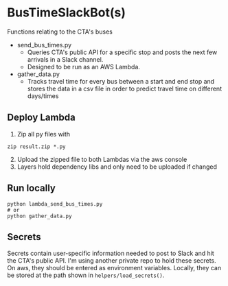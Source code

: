 # BusTimeSlackBot(s)
Functions relating to the CTA's buses
- send_bus_times.py
  - Queries CTA's public API for a specific stop and posts the next few arrivals in a Slack channel. 
  - Designed to be run as an AWS Lambda.
- gather_data.py
  - Tracks travel time for every bus between a start and end stop and stores the data in a csv file in order to predict travel time on different days/times
## Deploy Lambda
1) Zip all py files with
```
zip result.zip *.py
```
2) Upload the zipped file to both Lambdas via the aws console
3) Layers hold dependency libs and only need to be uploaded if changed


## Run locally
```
python lambda_send_bus_times.py
# or
python gather_data.py
```

## Secrets
Secrets contain user-specific information needed to post to Slack and hit the CTA's public API. I'm using another private repo to hold these secrets. On aws, they should be entered as environment variables. Locally, they can be stored at the path shown in ```helpers/load_secrets()```.